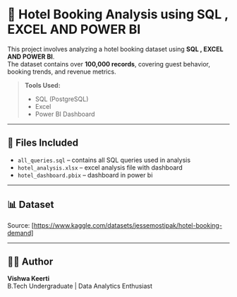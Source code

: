 # 🏨 Hotel Booking Analysis using SQL , EXCEL AND POWER BI 

This project involves analyzing a hotel booking dataset using **SQL , EXCEL AND POWER BI**.  
The dataset contains over **100,000 records**, covering guest behavior, booking trends, and revenue metrics.

> **Tools Used:**  
> - SQL (PostgreSQL)  
> - Excel   
> - Power BI Dashboard  

---

 

## 📁 Files Included

- `all_queries.sql` – contains all SQL queries used in analysis
- `hotel_analysis.xlsx` – excel analysis file with dashboard
- `hotel_dashboard.pbix` – dashboard in power bi 

---

## 📊 Dataset

Source: [https://www.kaggle.com/datasets/jessemostipak/hotel-booking-demand]

---

## 👨‍🎓 Author

**Vishwa Keerti**  
B.Tech Undergraduate | Data Analytics Enthusiast  
 


